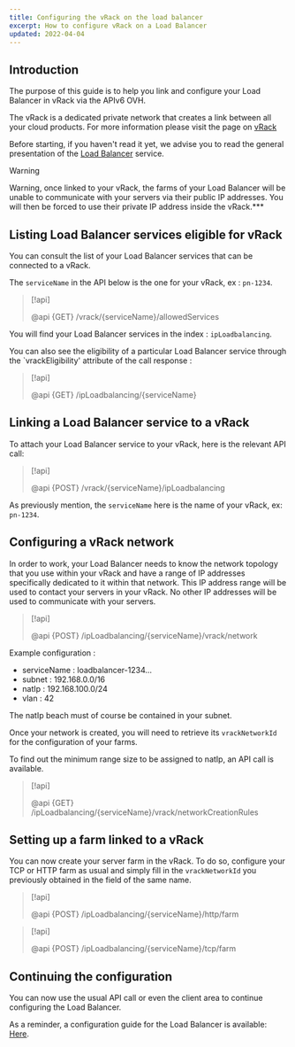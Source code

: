 ```yaml
---
title: Configuring the vRack on the load balancer
excerpt: How to configure vRack on a Load Balancer
updated: 2022-04-04
---
```


## Introduction

The purpose of this guide is to help you link and configure your Load Balancer in vRack via the APIv6 OVH.

The vRack is a dedicated private network that creates a link between all your cloud products. For more information please visit the page on [vRack](https://www.ovh.com/world/solutions/vrack/)

Before starting, if you haven't read it yet, we advise you to read the general presentation of the [Load Balancer](/pages/cloud/load_balancer/use_presentation) service.

> [!warning]
>
> Warning, once linked to your vRack, the farms of your Load Balancer will be unable to communicate with your servers via their public IP addresses. You will then be forced to use their private IP address inside the vRack.***
>

## Listing Load Balancer services eligible for vRack

You can consult the list of your Load Balancer services that can be connected to a vRack.

The `serviceName` in the API below is the one for your vRack, ex : `pn-1234`.

> [!api]
>
> @api {GET} /vrack/{serviceName}/allowedServices
>

You will find your Load Balancer services in the index : `ipLoadbalancing`.

You can also see the eligibility of a particular Load Balancer service through the `vrackEligibility' attribute of the call response :

> [!api]
>
> @api {GET} /ipLoadbalancing/{serviceName}
>
>

## Linking a Load Balancer service to a vRack

To attach your Load Balancer service to your vRack, here is the relevant API call:

> [!api]
>
> @api {POST} /vrack/{serviceName}/ipLoadbalancing
>

As previously mention, the `serviceName` here is the name of your vRack, ex: `pn-1234`.

## Configuring a vRack network

In order to work, your Load Balancer needs to know the network topology that you use within your vRack and have a range of IP addresses specifically dedicated to it within that network. This IP address range will be used to contact your servers in your vRack. No other IP addresses will be used to communicate with your servers.

> [!api]
>
> @api {POST} /ipLoadbalancing/{serviceName}/vrack/network
>

Example configuration :

-  serviceName : loadbalancer-1234...
-  subnet : 192.168.0.0/16
- natIp : 192.168.100.0/24
- vlan : 42

The natIp beach must of course be contained in your subnet.

Once your network is created, you will need to retrieve its `vrackNetworkId` for the configuration of your farms.

To find out the minimum range size to be assigned to natIp, an API call is available.

> [!api]
>
> @api {GET} /ipLoadbalancing/{serviceName}/vrack/networkCreationRules
>

## Setting up a farm linked to a vRack

You can now create your server farm in the vRack. To do so, configure your TCP or HTTP farm as usual and simply fill in the `vrackNetworkId` you previously obtained in the field of the same name.

> [!api]
>
> @api {POST} /ipLoadbalancing/{serviceName}/http/farm
>

> [!api]
>
> @api {POST} /ipLoadbalancing/{serviceName}/tcp/farm
>

## Continuing the configuration

You can now use the usual API call or even the client area to continue configuring the Load Balancer.

As a reminder, a configuration guide for the Load Balancer is available: [Here](/pages/cloud/load_balancer/create_http_https).
